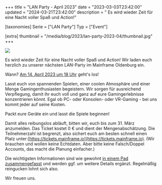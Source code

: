 +++
title = "LAN Party - April 2023"
date = "2023-03-03T23:42:00"
updated = "2024-03-21T23:42:00"
description = " Es wird wieder Zeit für eine Nacht voller Spaß und Action!"

[taxonomies]
Serie = ["LAN Party"]
Typ = ["Event"]

[extra]
thumbnail = "/media/blog/2023/lan-party-2023-04/thumbnail.jpg"
+++

![](../../../media/blog/2023/lan-party-2023-04/image.jpg)

Es wird wieder Zeit für eine Nacht voller Spaß und Action! Wir laden euch herzlich zu unserer nächsten LAN-Party im
Mainframe Oldenburg ein.

Wann? [Am 14. April 2023 um 18 Uhr](#) geht's los!

[//]: # (TODO: Link to calendar)

Lasst euch von spannenden Spielen, einer coolen Atmosphäre und einer Menge Gamingenthusiasten begeistern. Wir sorgen für
ausreichend Verpflegung, damit ihr euch voll und ganz auf eure Gamingerlebnisse konzentrieren könnt. Egal ob PC- oder
Konsolen- oder VR-Gaming - bei uns kommt jeder auf seine Kosten.

Packt eure Geräte ein und lasst die Spiele beginnen!

Damit alles reibungslos abläuft, bitten wir, euch bis zum 31. März anzumelden. Das Ticket kostet 0 € und dient der
Mengenabschätzung. Die Teilnehmerzahl ist begrenzt, also sichert euch am besten schnell einen Platz
unter:[https://tickets.mainframe.io](https://tickets.mainframe.io). (Wir brauchen und wollen keine Echtdaten. Aber bitte
keine Falsch/Doppel Accounts, das macht die Planung einfacher.)

Die wichtigsten Informationen sind wie
gewohnt [in einem Pad zusammengefasst](https://pad.mainframe.io/p/LAN-Party-2023-04) und werden ggf. um weitere Details
ergänzt. Regelmäßig reingucken lohnt sich also.

Wir freuen uns.
